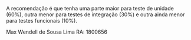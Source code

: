   A recomendação é que tenha uma parte maior para teste de unidade (60%), outra menor para testes de integração (30%) e outra ainda menor para testes funcionais (10%).


Max Wendell de Sousa Lima   RA: 1800656
